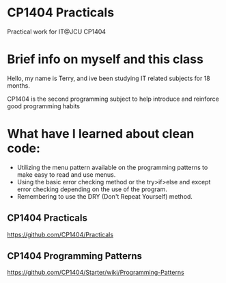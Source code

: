 # CP1404 Practicals

Practical work for IT@JCU CP1404

# Brief info on myself and this class

Hello, my name is Terry, and ive been studying IT related subjects for 18 months.

CP1404 is the second programming subject to help introduce and reinforce good programming habits

# What have I learned about clean code:

- Utilizing the menu pattern available on the programming patterns to make easy to read and use menus.
- Using the basic error checking method or the try>if>else and except error checking depending on the use of the
  program.
- Remembering to use the DRY (Don't Repeat Yourself) method.

## CP1404 Practicals

https://github.com/CP1404/Practicals

## CP1404 Programming Patterns

https://github.com/CP1404/Starter/wiki/Programming-Patterns